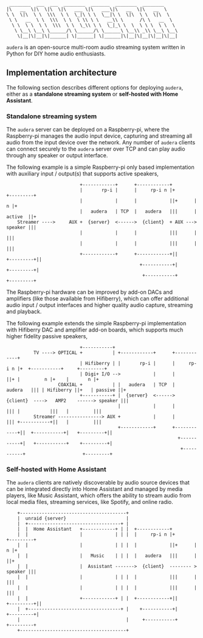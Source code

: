      ________  ___  ___  ________  _______  ________  ________     
    |\   __  \|\  \|\  \|\   ___ \|\   ___\|\   __  \|\   __  \    
    \ \  \|\  \ \  \\\  \ \  \_|\ \ \  \__|\ \  \|\  \ \  \|\  \   
     \ \   __  \ \  \\\  \ \  \ \\ \ \   __\\ \      /\ \   __  \  
      \ \  \ \  \ \  \\\  \ \  \_\\ \ \  \_|_\ \  \  \ \ \  \ \  \ 
       \ \__\ \__\ \______/\ \______/\ \______\ \__\\ _\\ \__\ \__\
        \|__|\|__|\|______| \|______| \|______|\|__|\|__|\|__|\|__|

`audera` is an open-source multi-room audio streaming system written in Python for DIY home audio enthusiasts.

## Implementation architecture
The following section describes different options for deploying `audera`, either as a **standalone streaming system** or **self-hosted with Home Assistant**.

### Standalone streaming system
The `audera` server can be deployed on a Raspberry-pi, where the Raspberry-pi manages the audio input device, capturing and streaming all audio from the input device over the network. Any number of `audera` clients can connect securely to the `audera` server over TCP and can play audio through any speaker or output interface.

The following example is a simple Raspberry-pi only based implementation with auxiliary input / output(s) that supports active speakers,
```
                           +------------+      +------------+                 
                           |       rp-i |      |     rp-i n |+       +---------+
                           |            |      |            ||+      |       n |+
                           |   audera   | TCP  |   audera   |||      | active  ||+
    Streamer ---->     AUX +  {server}  <------>  {client}  + AUX ---> speaker |||
                           |            |      |            |||      |         |||
                           |            |      |            |||      |         |||
                           +------------+      +------------+||      +---------+||
                                                 +-----------+|       +---------+|
                                                  +-----------+        +---------+
```

The Raspberry-pi hardware can be improved by add-on DACs and amplifiers (like those available from Hifiberry), which can offer additional audio input / output interfaces and higher quality audio capture, streaming and playback.

The following example extends the simple Raspberry-pi implementation with Hifiberry DAC and amplifier add-on boards, which supports much higher fidelity passive speakers,
```
                           +-----------+                               
          TV ----> OPTICAL +           | +------------+      +------------+                                
                           | Hifiberry | |       rp-i |      |     rp-i n |+  +-----------+     +---------+
                           | Digi+ I/O -->            |      |            ||+ |         n |+    |       n |+
                   COAXIAL +           | |   audera   | TCP  |   audera   ||| | Hifiberry ||+   | passive ||+
                           +-----------+ |  {server}  <------>  {client}  ---->   AMP2    ------> speaker |||
                                         |            |      |            ||| |           |||   |         |||
          Streamer ----------------> AUX +            |      |            ||| +-----------+||   |         |||
                                         +------------+      +------------+||  +-----------+|   +---------+||
                                                               +-----------+|   +-----------+    +---------+|
                                                                +-----------+                     +---------+
```

### Self-hosted with Home Assistant
The `audera` clients are natively discoverable by audio source devices that can be integrated directly into Home Assistant and managed by media players, like Music Assistant, which offers the ability to stream audio from local media files, streaming services, like Spotify, and online radio.
```
    +---------------------------------------+                                 
    |  unraid {server}                      |
    |  +----------------------------------+ |                                 
    |  |  Home Assistant   +------------+ | |  +------------+                 
    |  |                   |            | | |  |     rp-i n |+       +---------+
    |  |                   |            | | |  |            ||+      |       n |+
    |  |                   |   Music    | | |  |   audera   |||      |         ||+
    |  |                   |  Assistant ------->  {client}  -------- > speaker |||
    |  |                   |            | | |  |            |||      |         |||
    |  |                   |            | | |  |            |||      |         |||
    |  |                   +------------+ | |  +------------+||      +---------+||
    |  +----------------------------------+ |    +-----------+|       +---------+|
    |                                       |     +-----------+        +---------+
    +---------------------------------------+
                                 
```